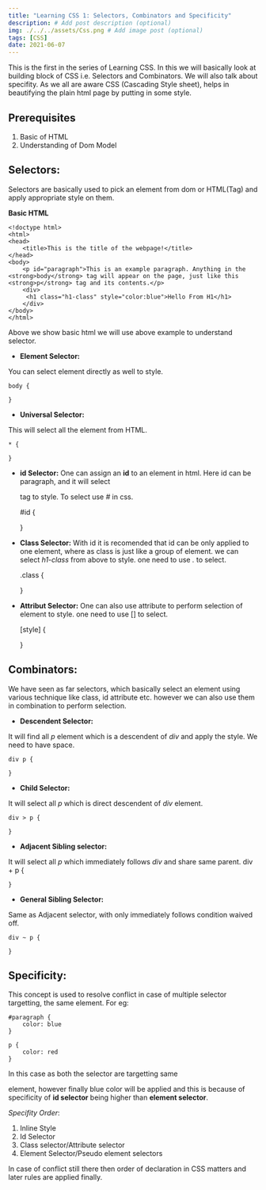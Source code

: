 ```yaml
---
title: "Learning CSS 1: Selectors, Combinators and Specificity"
description: # Add post description (optional)
img: ./../../assets/Css.png # Add image post (optional)
tags: [CSS]
date: 2021-06-07
---
```


This is the first in the series of Learning CSS. In this we will basically look at building block of CSS
i.e. Selectors and Combinators. We will also talk about specifity. As we all are aware CSS (Cascading Style sheet), helps in beautifying the plain html page by putting in some style.

## Prerequisites
1. Basic of HTML
2. Understanding of Dom Model

## Selectors:
Selectors are basically used to pick an element from dom or HTML(Tag) and apply appropriate style on them.

**Basic HTML**

    <!doctype html>
    <html>
    <head>
        <title>This is the title of the webpage!</title>
    </head>
    <body>
        <p id="paragraph">This is an example paragraph. Anything in the <strong>body</strong> tag will appear on the page, just like this <strong>p</strong> tag and its contents.</p>
        <div>
         <h1 class="h1-class" style="color:blue">Hello From H1</h1>
        </div>
    </body>
    </html>

Above we show basic html we will use above example to understand selector.

* **Element Selector:**

You can select element directly as well to style. 

    body {
        
    }

* **Universal Selector:**

This will select all the element from HTML.
    
    * {
        
    }

* **id Selector:**
One can assign an **id** to an element in html. Here id can be paragraph, and it will select <p> tag to style. To select use *#* in css.
   
    #id {
        
    }

* **Class Selector:**
With id it is recomended that id can be only applied to one element, where as class is just like a group of element. we can select *h1-class* from above to style. one need to use *.* to select.
    
    .class {
        
    }

* **Attribut Selector:**
One can also use attribute to perform selection of element to style. one need to use [] to select.
    
    [style] {
        
    }


## Combinators:
We have seen as far selectors, which basically select an element using various technique like class, id attribute etc. however we can also use them in combination to perform selection.

* **Descendent Selector:**

It will find all *p* element which is a descendent of *div* and apply the style. We need to have space. 
    
    div p {

    }

* **Child Selector:**

It will select all *p* which is direct descendent of *div* element.
    
    div > p {

    }    

* **Adjacent Sibling selector:**

It will select all *p* which immediately follows *div* and share same parent.
    div + p {

    }

* **General Sibling Selector:**

Same as Adjacent selector, with only immediately follows condition waived off.
    
    div ~ p {
        
    }

## Specificity:
This concept is used to resolve conflict in case of multiple selector targetting, the same element.
For eg:
    
    #paragraph {
        color: blue
    }

    p {
        color: red
    }

In this case as both the selector are targetting same <p> element, however finally blue color will be applied and this is because of specificity of **id selector** being higher than **element selector**.

*Specifity Order*:
1. Inline Style
2. Id Selector
3. Class selector/Attribute selector
4. Element Selector/Pseudo element selectors

In case of conflict still there then order of declaration in CSS matters and later rules are applied finally.


